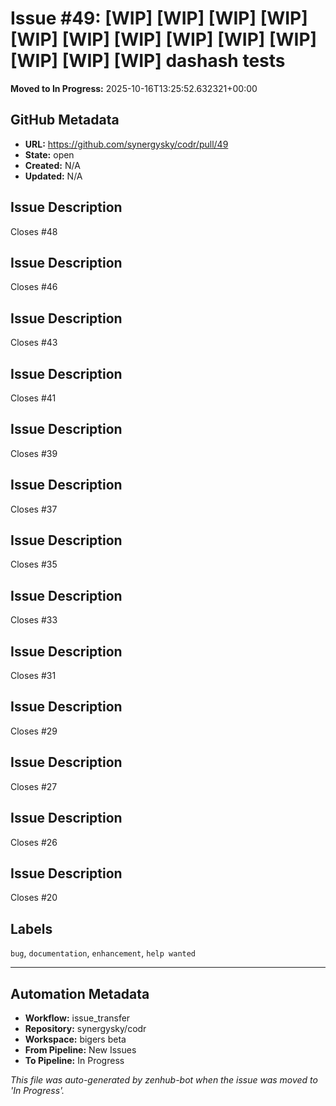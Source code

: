# Issue #49: [WIP] [WIP] [WIP] [WIP] [WIP] [WIP] [WIP] [WIP] [WIP] [WIP] [WIP] [WIP] [WIP] dashash tests

**Moved to In Progress:** 2025-10-16T13:25:52.632321+00:00

## GitHub Metadata

- **URL:** https://github.com/synergysky/codr/pull/49
- **State:** open
- **Created:** N/A
- **Updated:** N/A

## Issue Description

Closes #48

## Issue Description
Closes #46

## Issue Description
Closes #43

## Issue Description
Closes #41

## Issue Description
Closes #39

## Issue Description
Closes #37

## Issue Description
Closes #35

## Issue Description
Closes #33

## Issue Description
Closes #31

## Issue Description
Closes #29

## Issue Description
Closes #27

## Issue Description
Closes #26

## Issue Description
Closes #20

## Labels
`bug`, `documentation`, `enhancement`, `help wanted`














---

## Automation Metadata

- **Workflow:** issue_transfer
- **Repository:** synergysky/codr
- **Workspace:** bigers beta
- **From Pipeline:** New Issues
- **To Pipeline:** In Progress

*This file was auto-generated by zenhub-bot when the issue was moved to 'In Progress'.*